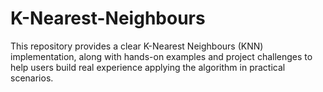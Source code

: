# K-Nearest-Neighbours
This repository provides a clear K-Nearest Neighbours (KNN) implementation, along with hands-on examples and project challenges to help users build real experience applying the algorithm in practical scenarios.
